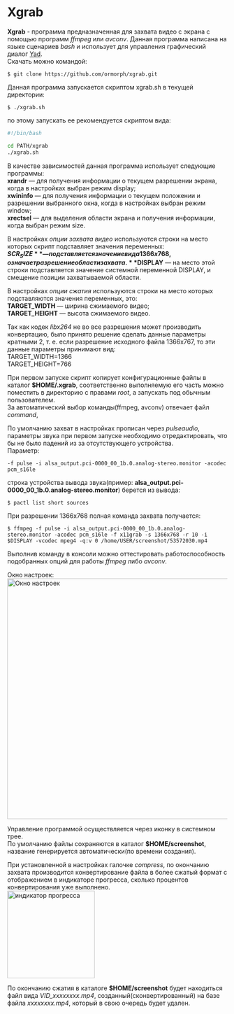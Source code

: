 # Xgrab
**Xgrab** - программа предназначенная для захвата видео с экрана с помощью программ *ffmpeg* или *avconv*.
Данная программа написана на языке сценариев *bash* и использует для управления графический диалог [Yad](https://sourceforge.net/projects/yad-dialog/ "ресурс с исходным кодом").  
Скачать можно командой:
```console
$ git clone https://github.com/ormorph/xgrab.git
```

Данная программа запускается скриптом xgrab.sh в текущей директории:
```console
$ ./xgrab.sh
```
по этому запускать ее рекомендуется скриптом вида:
```bash
#!/bin/bash

cd PATH/xgrab
./xgrab.sh
```
В качестве зависимостей данная программа использует следующие программы:  
**xrandr** — для получения информации о текущем разрешении экрана, когда в настройках выбран режим display;  
**xwininfo** — для получения информации о текущем положении и разрешении выбранного окна, когда в настройках выбран режим window;  
**xrectsel** — для выделения области экрана и получения информации, когда выбран режим size.

В настройках *опции захвата видео* используются строки на место которых скрипт подставляет значения переменных:  
**$SCR_SIZE** — подставляется значение вида 1366x768, означает разрешение области захвата.  
**$DISPLAY** — на место этой строки подставляется значение системной переменной DISPLAY, и смещение позиции захватываемой области.

В настройках *опции сжатия* используются строки на место которых подставляются значения переменных, это:  
**TARGET_WIDTH** — ширина сжимаемого видео;  
**TARGET_HEIGHT** — высота сжимаемого видео.

Так как кодек *libx264* не во все разрешения может производить конвертацию, было принято решение сделать данные параметры кратными 2, т. е. если разрешение исходного файла 1366x767, то эти данные параметры принимают вид:  
TARGET_WIDTH=1366  
TARGET_HEIGHT=766

При первом запуске скрипт копирует конфигурационные файлы в каталог **$HOME/.xgrab**, соответственно выполняемую его часть можно поместить в директорию с правами *root*, а запускать под обычным пользователем.  
За автоматический выбор команды(ffmpeg, avconv) отвечает файл *command*,

По умолчанию захват в настройках прописан через *pulseaudio*, параметры звука при первом запуске необходимо отредактировать, что бы не было падений из за отсутствующего устройства.  
Параметр:
```
-f pulse -i alsa_output.pci-0000_00_1b.0.analog-stereo.monitor -acodec pcm_s16le
```

строка устройства вывода звука(пример: **alsa_output.pci-0000_00_1b.0.analog-stereo.monitor**) берется из вывода:
```console
$ pactl list short sources
```

При разрешении 1366x768 полная команда захвата получается:
```console
$ ffmpeg -f pulse -i alsa_output.pci-0000_00_1b.0.analog-stereo.monitor -acodec pcm_s16le -f x11grab -s 1366x768 -r 10 -i $DISPLAY -vcodec mpeg4 -q:v 0 /home/USER/screenshot/53572030.mp4
```
Выполнив команду в консоли можно оттестировать работоспособность подобранных опций для работы *ffmpeg* либо *avconv*.

Окно настроек:  
<img src="http://s11.radikal.ru/i183/1612/fa/eb054e5ea5df.gif" title="Окно настроек" width="550" />

Управление программой осуществляется через иконку в системном трее.  
По умолчанию файлы сохраняются в каталог **$HOME/screenshot**, название генерируется автоматически(по времени создания).

При установленной в настройках галочке *compress*, по окончанию захвата производится конвертирование файла в более сжатый формат с отображением в индикаторе прогресса, сколько процентов конвертирования уже выполнено.  
<img src="http://s019.radikal.ru/i622/1701/a5/51ab113a88b4.gif" title="индикатор прогресса" width="200" />

По окончанию сжатия в каталоге **$HOME/screenshot** будет находиться файл вида *VID_xxxxxxxx.mp4*, созданный(сконвертированный) на базе файла *xxxxxxxx.mp4*, который в свою очередь будет удален.
